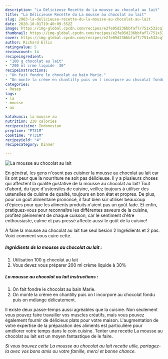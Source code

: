 ```yaml
---
description: "La Délicieuse Recette du La mousse au chocolat au lait"
title: "La Délicieuse Recette du La mousse au chocolat au lait"
slug: 2903-la-delicieuse-recette-du-la-mousse-au-chocolat-au-lait
date: 2020-10-01T19:40:09.552Z
image: https://img-global.cpcdn.com/recipes/e2fe05d236bbfaf7/751x532cq70/la-mousse-au-chocolat-au-lait-photo-principale-de-la-recette.jpg
thumbnail: https://img-global.cpcdn.com/recipes/e2fe05d236bbfaf7/751x532cq70/la-mousse-au-chocolat-au-lait-photo-principale-de-la-recette.jpg
cover: https://img-global.cpcdn.com/recipes/e2fe05d236bbfaf7/751x532cq70/la-mousse-au-chocolat-au-lait-photo-principale-de-la-recette.jpg
author: Richard Ellis
ratingvalue: 5
reviewcount: 14
recipeingredient:
- "100 g chocolat au lait"
- "200 ml crme liquide  30"
recipeinstructions:
- "On fait fondre le chocolat au bain Marie."
- "On monte la crème en chantilly puis on l incorpore au chocolat fondu puis on mélange délicatement."
categories:
- Resep
tags:
- la
- mousse
- au

katakunci: la mousse au 
nutrition: 230 calories
recipecuisine: Indonesian
preptime: "PT31M"
cooktime: "PT31M"
recipeyield: "4"
recipecategory: Dinner

---
```



![La mousse au chocolat au lait](https://img-global.cpcdn.com/recipes/e2fe05d236bbfaf7/751x532cq70/la-mousse-au-chocolat-au-lait-photo-principale-de-la-recette.jpg)

En général, les gens n'osent pas cuisiner la mousse au chocolat au lait car ils ont peur que la nourriture ne soit pas délicieuse. Il y a plusieurs choses qui affectent la qualité gustative de la mousse au chocolat au lait! Tout d'abord, du type d'ustensiles de cuisine, veillez toujours à utiliser des ustensiles de cuisine de qualité, toujours en bon état et propres. De plus, pour un goût alimentaire prononcé, il faut bien sûr utiliser beaucoup d'épices pour que les aliments produits n'aient pas un goût fade. Et enfin, pratiquez-vous pour reconnaître les différentes saveurs de la cuisine, profitez pleinement de chaque cuisson, car le sentiment d'être enthousiaste, calme et pas pressé affecte aussi le goût de la cuisine!

<!--inarticleads1-->

À faire la mousse au chocolat au lait tue seul besion 2 Ingrédients et 2 pas. Voici comment vous cuire cette.

##### Ingrédients de la mousse au chocolat au lait :

1. Utilisation 100 g chocolat au lait
1. Vous devez vous préparer 200 ml crème liquide à 30%




<!--inarticleads2-->

##### La mousse au chocolat au lait instructions :

1. On fait fondre le chocolat au bain Marie.
1. On monte la crème en chantilly puis on l incorpore au chocolat fondu puis on mélange délicatement.




<!--inarticleads1-->

<p>
Il existe deux passe-temps aussi agréables que la cuisine. Non seulement vous pouvez faire travailler vos muscles créatifs, mais vous pouvez également fournir de délicieux plats pour votre maison. L'augmentation de votre expertise de la préparation des aliments est particulière pour améliorer votre temps dans le coin cuisine. Tenter une recette La mousse au chocolat au lait est un moyen fantastique de le faire.
</p>

<p>
<i>Si vous trouvez cette La mousse au chocolat au lait recette utile, partagez-la avec vos bons amis ou votre famille, merci et bonne chance.</i>
</p>
